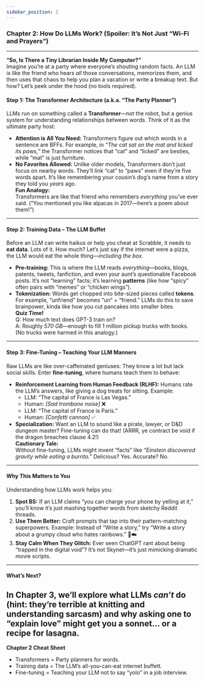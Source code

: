 ```yaml
---
sidebar_position: 2
---
```


### **Chapter 2: How Do LLMs Work? (Spoiler: It’s Not Just “Wi-Fi and Prayers”)**

---

**“So, Is There a Tiny Librarian Inside My Computer?”**  
Imagine you’re at a party where everyone’s shouting random facts. An LLM is like the friend who hears *all* those conversations, memorizes them, and then uses that chaos to help you plan a vacation or write a breakup text. But how? Let’s peek under the hood (no tools required).

#### **Step 1: The Transformer Architecture (a.k.a. “The Party Planner”)**

LLMs run on something called a **Transformer**—not the robot, but a genius system for understanding relationships between words. Think of it as the ultimate party host:

- **Attention is All You Need:** Transformers figure out which words in a sentence are BFFs. For example, in *“The cat sat on the mat and licked its paws,”* the Transformer notices that “cat” and “licked” are besties, while “mat” is just furniture.  
- **No Favorites Allowed:** Unlike older models, Transformers don’t just focus on nearby words. They’ll link “cat” to “paws” even if they’re five words apart. It’s like remembering your cousin’s dog’s name from a story they told you *years* ago.  
  **Fun Analogy:**  
  Transformers are like that friend who remembers *everything* you’ve ever said. (“You mentioned you like alpacas in 2017—here’s a poem about them\!”)

---

#### **Step 2: Training Data – The LLM Buffet**

Before an LLM can write haikus or help you cheat at Scrabble, it needs to **eat data**. Lots of it. How much? Let’s just say if the internet were a pizza, the LLM would eat the whole thing—*including the box*.

- **Pre-training:** This is where the LLM reads *everything*—books, blogs, patents, tweets, fanfiction, and even your aunt’s questionable Facebook posts. It’s not “learning” facts; it’s learning **patterns** (like how “spicy” often pairs with “memes” or “chicken wings”).  
- **Tokenization:** Words get chopped into bite-sized pieces called **tokens**. For example, “unfriend” becomes “un” \+ “friend.” LLMs do this to save brainpower, kinda like how you cut pancakes into smaller bites.  
  **Quiz Time\!**  
  Q: How much text does GPT-3 train on?  
  A: Roughly *570 GB*—enough to fill 1 million pickup trucks with books. (No trucks were harmed in this analogy.)

---

#### **Step 3: Fine-Tuning – Teaching Your LLM Manners**

Raw LLMs are like over-caffeinated geniuses: They know a lot but lack social skills. Enter **fine-tuning**, where humans teach them to behave:

- **Reinforcement Learning from Human Feedback (RLHF):** Humans rate the LLM’s answers, like giving a dog treats for sitting. Example:  
  - LLM: “The capital of France is Las Vegas.”  
  - Human: *\[Sad trombone noise\]* ❌  
  - LLM: “The capital of France is Paris.”  
  - Human: *\[Confetti cannon\]* ✅  
- **Specialization:** Want an LLM to sound like a pirate, lawyer, or D\&D dungeon master? Fine-tuning can do that\! (ARRR, ye contract be void if the dragon breaches clause 4.2\!)  
  **Cautionary Tale:**  
  Without fine-tuning, LLMs might invent “facts” like *“Einstein discovered gravity while eating a burrito.”* Delicious? Yes. Accurate? No.

---

#### **Why This Matters to You**

Understanding how LLMs work helps you:

1. **Spot BS:** If an LLM claims “you can charge your phone by yelling at it,” you’ll know it’s just mashing together words from sketchy Reddit threads.  
2. **Use Them Better:** Craft prompts that tap into their pattern-matching superpowers. Example: Instead of “Write a story,” try “Write a story about a grumpy cloud who hates rainbows.” 🌈☁️  
3. **Stay Calm When They Glitch:** Ever seen ChatGPT rant about being “trapped in the digital void”? It’s not Skynet—it’s just mimicking dramatic movie scripts.

---

#### **What’s Next?**

## In Chapter 3, we’ll explore what LLMs *can’t* do (hint: they’re terrible at knitting and understanding sarcasm) and why asking one to “explain love” might get you a sonnet… or a recipe for lasagna.

**Chapter 2 Cheat Sheet**

- Transformers \= Party planners for words.  
- Training data \= The LLM’s all-you-can-eat internet buffett.  
- Fine-tuning \= Teaching your LLM not to say “yolo” in a job interview.

